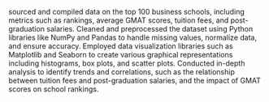 sourced and compiled data on the top 100 business schools, including metrics such as rankings, average GMAT scores, tuition fees, and post-graduation salaries.
Cleaned and preprocessed the dataset using Python libraries like NumPy and Pandas to handle missing values, normalize data, and ensure accuracy.
Employed data visualization libraries such as Matplotlib and Seaborn to create various graphical representations including histograms, box plots, and scatter plots.
Conducted in-depth analysis to identify trends and correlations, such as the relationship between tuition fees and post-graduation salaries, and the impact of GMAT scores on school rankings.
